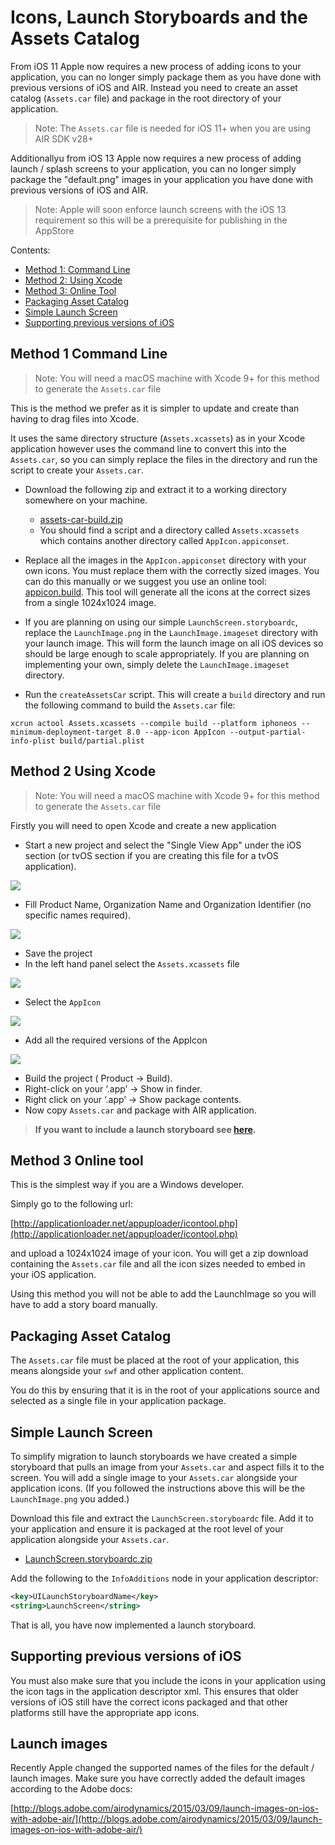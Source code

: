 
# Icons, Launch Storyboards and the Assets Catalog

From iOS 11 Apple now requires a new process of adding icons to your application, you can no longer simply package them as you have done with previous versions of iOS and AIR. Instead you need to create an asset catalog (`Assets.car` file) and package in the root directory of your application.

>
> Note: The `Assets.car` file is needed for iOS 11+ when you are using AIR SDK v28+
>

Additionallyu from iOS 13 Apple now requires a new process of adding launch / splash screens to your application, you can no longer simply package the "default.png" images in your application you have done with previous versions of iOS and AIR. 

>
> Note: Apple will soon enforce launch screens with the iOS 13 requirement so this will be a prerequisite for publishing in the AppStore
>


Contents:
- [Method 1: Command Line](#method-1-command-line)
- [Method 2: Using Xcode](#method-2-using-xcode)
- [Method 3: Online Tool](#method-3-online-tool)
- [Packaging Asset Catalog](#packaging-asset-catalog)
- [Simple Launch Screen](#simple-launch-screen)
- [Supporting previous versions of iOS](#supporting-previous-versions-of-ios)



## Method 1 Command Line

>
> Note: You will need a macOS machine with Xcode 9+ for this method to generate the `Assets.car` file
>

This is the method we prefer as it is simpler to update and create than having to drag files into Xcode. 

It uses the same directory structure (`Assets.xcassets`) as in your Xcode application however uses the command line to convert this into the `Assets.car`, so you can simply replace the files in the directory and run the script to create your `Assets.car`. 

- Download the following zip and extract it to a working directory somewhere on your machine.
  - [assets-car-build.zip](resources/ios/assets-car-build.zip)
  - You should find a script and a directory called `Assets.xcassets` which contains another directory called `AppIcon.appiconset`.

- Replace all the images in the `AppIcon.appiconset` directory with your own icons. You must replace them with the correctly sized images. You can do this manually or we suggest you use an online tool: [appicon.build](https://www.appicon.build/). This tool will generate all the icons at the correct sizes from a single 1024x1024 image.

- If you are planning on using our simple `LaunchScreen.storyboardc`, replace the `LaunchImage.png` in the `LaunchImage.imageset` directory with your launch image. This will form the launch image on all iOS devices so should be large enough to scale appropriately. If you are planning on implementing your own, simply delete the `LaunchImage.imageset` directory.

- Run the `createAssetsCar` script. This will create a `build` directory and run the following command to build the `Assets.car` file:

```
xcrun actool Assets.xcassets --compile build --platform iphoneos --minimum-deployment-target 8.0 --app-icon AppIcon --output-partial-info-plist build/partial.plist
```




## Method 2 Using Xcode

>
> Note: You will need a macOS machine with Xcode 9+ for this method to generate the `Assets.car` file
>

Firstly you will need to open Xcode and create a new application

- Start a new project and select the "Single View App" under the iOS section (or tvOS section if you are creating this file for a tvOS application).

![](images/ios-assets-car-xcode-1.png)

- Fill Product Name, Organization Name and Organization Identifier (no specific names required).

![](images/ios-assets-car-xcode-2.png)

- Save the project 
- In the left hand panel select the `Assets.xcassets` file

![](images/ios-assets-car-xcode-3.png)

- Select the `AppIcon`

![](images/ios-assets-car-xcode-4.png)


- Add all the required versions of the AppIcon

![](images/ios-assets-car-xcode-5.png)


- Build the project ( Product -> Build).
- Right-click on your ‘.app’ -> Show in finder.
- Right click on your ‘.app’ -> Show package contents.
- Now copy `Assets.car` and package with AIR application.


>
> **If you want to include a launch storyboard see [here](ios-launchscreens).**
>




## Method 3 Online tool

This is the simplest way if you are a Windows developer. 

Simply go to the following url:

[http://applicationloader.net/appuploader/icontool.php](http://applicationloader.net/appuploader/icontool.php)

and upload a 1024x1024 image of your icon. You will get a zip download containing the `Assets.car` file and all the icon sizes needed to embed in your iOS application. 

Using this method you will not be able to add the LaunchImage so you will have to add a story board manually. 



## Packaging Asset Catalog

The `Assets.car` file must be placed at the root of your application, this means alongside your `swf` and other application content. 

You do this by ensuring that it is in the root of your applications source and selected as a single file in your application package.


## Simple Launch Screen

To simplify migration to launch storyboards we have created a simple storyboard that pulls an image from your `Assets.car` and aspect fills it to the screen. You will add a single image to your `Assets.car` alongside your application icons. (If you followed the instructions above this will be the `LaunchImage.png` you added.)

Download this file and extract the `LaunchScreen.storyboardc` file. Add it to your application and ensure it is packaged at the root level of your application alongside your `Assets.car`. 

- [LaunchScreen.storyboardc.zip](resources/ios/LaunchScreen.storyboardc.zip)

Add the following to the `InfoAdditions` node in your application descriptor:

```xml
<key>UILaunchStoryboardName</key>
<string>LaunchScreen</string>
```

That is all, you have now implemented a launch storyboard.




## Supporting previous versions of iOS

You must also make sure that you include the icons in your application using the icon tags in the application descriptor xml. 
This ensures that older versions of iOS still have the correct icons packaged and that other platforms still have the appropriate app icons.



## Launch images

Recently Apple changed the supported names of the files for the default / launch images. Make sure you have correctly added the default images according to the Adobe docs:

[http://blogs.adobe.com/airodynamics/2015/03/09/launch-images-on-ios-with-adobe-air/](http://blogs.adobe.com/airodynamics/2015/03/09/launch-images-on-ios-with-adobe-air/)



